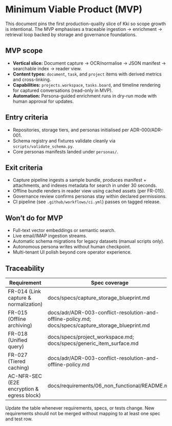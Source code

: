 # Minimum Viable Product (MVP)

This document pins the first production-quality slice of Kki so scope growth is
intentional. The MVP emphasises a traceable ingestion → enrichment → retrieval
loop backed by storage and governance foundations.

## MVP scope

- **Vertical slice:** Document capture → OCR/normalise → JSON manifest →
  searchable index → reader view.
- **Content types:** `document`, `task`, and `project` items with derived metrics
  and cross-linking.
- **Capabilities:** `projects.workspace`, `tasks.board`, and timeline rendering
  for captured conversations (read-only in MVP).
- **Automation:** Persona-guided enrichment runs in dry-run mode with human
  approval for updates.

## Entry criteria

- Repositories, storage tiers, and personas initialised per ADR-000/ADR-001.
- Schema registry and fixtures validate cleanly via `scripts/validate_schema.py`.
- Core personas manifests landed under `personas/`.

## Exit criteria

- Capture pipeline ingests a sample bundle, produces manifest + attachments, and
  indexes metadata for search in under 30 seconds.
- Offline bundle renders in reader view using cached assets (per FR-015).
- Governance review confirms personas stay within declared permissions.
- CI pipeline (see `.github/workflows/ci.yml`) passes on tagged release.

## Won’t do for MVP

- Full-text vector embeddings or semantic search.
- Live email/IMAP ingestion streams.
- Automatic schema migrations for legacy datasets (manual scripts only).
- Autonomous persona writes without human checkpoint.
- Multi-tenant UI polish beyond core operator experience.

## Traceability

| Requirement | Spec coverage | Test coverage |
| --- | --- | --- |
| FR-014 (Link capture & normalization) | docs/specs/capture_storage_blueprint.md | tests/fixtures/items/document_insurance_policy_pdf.json; acceptance scenario AC‑FR‑014 |
| FR-015 (Offline archiving) | docs/adr/ADR-003-conflict-resolution-and-offline-policy.md; docs/specs/capture_storage_blueprint.md | tests/derived/test_evaluator.py::test_document_metrics_handle_delta_body |
| FR-018 (Unified query) | docs/specs/project_workspace.md; docs/specs/generic_item_surface.md | tests/derived/test_evaluator.py::test_project_metrics |
| FR-027 (Tiered caching) | docs/adr/ADR-003-conflict-resolution-and-offline-policy.md | Manual cache drill (tracked for automation) |
| AC-NFR-SEC (E2E encryption & egress block) | docs/requirements/06_non_functional/README.md | Security drill scripts (TBD) |

Update the table whenever requirements, specs, or tests change. New requirements
should not be merged without mapping to at least one spec and test row.

